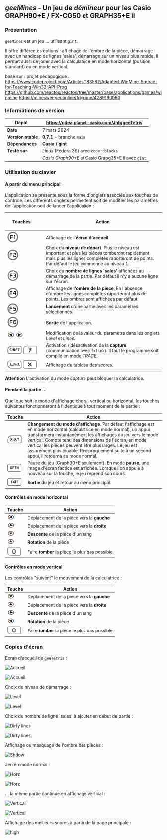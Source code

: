 ## *geeMines* - Un jeu de *démineur* pour les Casio GRAPH90+E / FX-CG50 et GRAPH35+E ii

### Présentation

`geeMines` est un jeu ...  utilisant `gint`.

Il offre différentes options : affichage de l'ombre de la pièce, démarrage avec un handicap de lignes 'sales', démarrage sur un niveau plus rapide. 
Il permet aussi de jouer avec la calculatrice en mode horizontal (position standard) ou en mode vertical.

basé sur :
projet pédagogique : https://www.codeproject.com/Articles/183582/Adapted-WinMine-Source-for-Teaching-Win32-API-Prog
https://github.com/reactos/reactos/tree/master/base/applications/games/winmine
https://minesweeper.online/fr/game/4289190080


### Informations de version

| Dépôt &nbsp;       | https://gitea.planet-casio.com/Jhb/geeTetris         |
| ------------------ | ---------------------------------------------------- |
| **Date**           | 7 mars 2024                                          |
| **Version stable** | **0\.7.1** - branche `main`                          |
| **Dépendances**    | **Casio / gint**                                     |
| **Testé sur**      | *Linux* (Fedora 39) avec `code::blocks`              |
|                    | *Casio Graph90+E*  et Casio Grapg35+E ii avec `gint` |

### Utilisation du clavier
#### A partir du menu principal
L'application se présente sous la forme d'onglets associés aux touches de contrôle. Les différents onglets permettent soit de modifier les paramètres de l'application soit de lancer l'application :

| &nbsp; &nbsp; &nbsp; &nbsp; &nbsp; &nbsp; &nbsp;&nbsp; &nbsp;&nbsp;&nbsp;&nbsp;Touches &nbsp; &nbsp; &nbsp;&nbsp; &nbsp; &nbsp; &nbsp;&nbsp; &nbsp; &nbsp; &nbsp;&nbsp; &nbsp; &nbsp; &nbsp;&nbsp; | Action                                                                                                                                                                                            |
| -------------------------------------------------------------------------------------------------------------------------------------------------------------------------------------------------- | ------------------------------------------------------------------------------------------------------------------------------------------------------------------------------------------------- |
| ![F1](assets/key_F1.png)                                                                                                                                                                           | Affichage de l'**écran d'accueil**                                                                                                                                                                |
| ![F2](assets/key_F2.png)                                                                                                                                                                           | Choix du **niveau de départ**. Plus le niveau est important et plus les pièces tomberont rapidement mais plus les lignes complètes raporteront de points. Par défaut le jeu commence au niveau 1. |
| ![F3](assets/key_F3.png)                                                                                                                                                                           | Choix du **nombre de lignes 'sales'** affichées au démarrage de la partie. Par défaut il n'y a aucune ligne sur l'écran.                                                                          |
| ![F4](assets/key_F4.png)                                                                                                                                                                           | Affichage de **l'ombre de la pièce**. En l'absence d'ombre les lignes complètes raporteront plus de points. Les ombres sont affichées par défaut.                                                 |
| ![F5](assets/key_F5.png)                                                                                                                                                                           | **Lancement** d'une partie avec les paramètres sélectionnés.                                                                                                                                      |
| ![F6](assets/key_F6.png)                                                                                                                                                                           | **Sortie** de l'application.                                                                                                                                                                      |
| ![left](assets/key_left.png) ![right](assets/key_right.png)                                                                                                                                        | Modification de la valeur du paramètre dans les onglets *Level* et *Lines*.                                                                                                                       |
| ![shift](assets/key_shift.png) ![7](assets/key_7.png)                                                                                                                                              | Activation / désactivation de la **capture** (communication avec `fxlink`). Il faut le programme soit compilé en mode *TRACE*.                                                                    |
| ![shift](assets/key_alpha.png) ![7](assets/key_mult.png)                                                                                                                                           | Affichage du tableau des scores.                                                                                                                                                                  |

**Attention** L'activation du mode *capture* peut bloquer la calculatrice.

#### Pendant la partie ...
Quel que soit le mode d'affichage choisi, vertical ou horizontal, les touches suivantes fonctionneront à l'identique à tout moment de la partie :


| Touche | Action |
|---------------|--------|
| ![Rotation](assets/key_xot.png) | **Changement du mode d'affichage**. Par défaut l'affichage est en mode horizontal (calculatrice en mode normal), un appui transformera instantanément les affichages du jeu vers le mode vertical. Compte tenu des dimensions de l'écran, en mode vertical les pièces peuvent être plus  larges. Le jeu est assurément plus jouable. Réciproquement suite à un second appui, il retourna au mode normal. |
| ![Pause](assets/key_optn.png) | Pause du jeu (Graph90+E seulement). En mode **pause**, une image d'écran factice est affichée. Lorsque l'on appuie à nouveau sur la touche, le jeu reprend son cours.|
| ![Exit](assets/key_exit.png) | **Sortie** du jeu et retour au menu principal. |

#### Contrôles en mode horizontal

| Touche | Action |
|--------|--------|
| ![Gauche](assets/key_left.png) | Déplacement de la pièce vers la **gauche** |
| ![Droite](assets/key_right.png) | Déplacement de la pièce vers la **droite** |
| ![Bas](assets/key_down.png) | **Descente** de la pièce d'un rang |
| ![Rotation](assets/key_up.png) | **Rotation** de la pièce |
| ![Descente](assets/key_0.png) | Faire **tomber** la pièce le plus bas possible |

#### Contrôles en mode vertical

Les contrôles "suivent" le mouvement de la calculatrice :

| Touche | Action |
|--------|--------|
| ![Gauche](assets/key_down.png) | Déplacement de la pièce vers la **gauche** |
| ![Droite](assets/key_up.png) | Déplacement de la pièce vers la **droite** |
| ![Bas](assets/key_right.png) | **Descente** de la pièce d'un rang |
| ![Rotation](assets/key_left.png) | **Rotation** de la pièce |
| ![Descente](assets/key_0.png) | Faire **tomber** la pièce le plus bas possible |

### Copies d'écran

Ecran d'accueil de `geeTetris` :

![Accueil](assets/welcome.png)

![Accueil](assets/welcome_fx.png) 

Choix du niveau de démarrage :

![Level](assets/levels.png)

![Level](assets/levels_fx.png)


Choix du nombre de ligne 'sales' à ajouter en début de partie :

![Dirty lines](assets/dirty.png)

![Dirty lines](assets/dirty_fx.png)


Affichage ou masquage de l'ombre des pièces :

![Shdow](assets/shadow.png)

Jeu en mode normal :

![Horz](assets/horz.png)

![Horz](assets/horz_fx.png)

... la même partie continue en affichage vertical :

![Vertical](assets/vert.png)

![Vertical](assets/vert_fx.png)


Affichage des meilleurs scores à partir de la page principale :

![high](assets/best.png)
